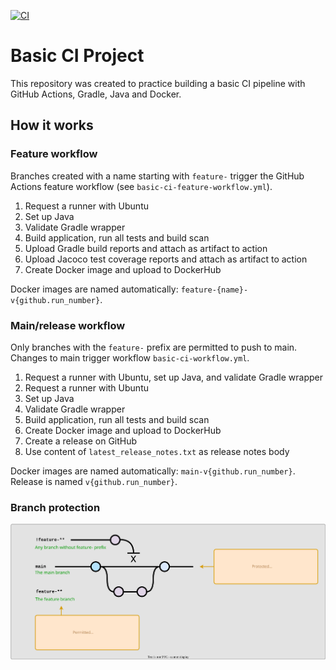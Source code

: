 [![CI](https://github.com/kimgoetzke/Practice-Basic-CI/actions/workflows/basic-ci-workflow.yml/badge.svg?branch=main)](https://github.com/kimgoetzke/Practice-Basic-CI/actions/workflows/basic-ci-workflow.yml)

# Basic CI Project

This repository was created to practice building a basic CI pipeline with GitHub Actions, Gradle, Java and Docker.

## How it works
### Feature workflow

Branches created with a name starting with `feature-` trigger the GitHub Actions feature workflow (see `basic-ci-feature-workflow.yml`).
1. Request a runner with Ubuntu
2. Set up Java
3. Validate Gradle wrapper 
2. Build application, run all tests and build scan 
3. Upload Gradle build reports and attach as artifact to action 
4. Upload Jacoco test coverage reports and attach as artifact to action 
5. Create Docker image and upload to DockerHub

Docker images are named automatically: `feature-{name}-v{github.run_number}`.

### Main/release workflow

Only branches with the `feature-` prefix are permitted to push to main. Changes to main trigger workflow `basic-ci-workflow.yml`.
1. Request a runner with Ubuntu, set up Java, and validate Gradle wrapper 
2. Request a runner with Ubuntu
2. Set up Java
3. Validate Gradle wrapper
2. Build application, run all tests and build scan
3. Create Docker image and upload to DockerHub 
4. Create a release on GitHub
5. Use content of `latest_release_notes.txt` as release notes body

Docker images are named automatically: `main-v{github.run_number}`. Release is named `v{github.run_number}`.

### Branch protection
![ci-diagram.svg](ci-diagram.svg)